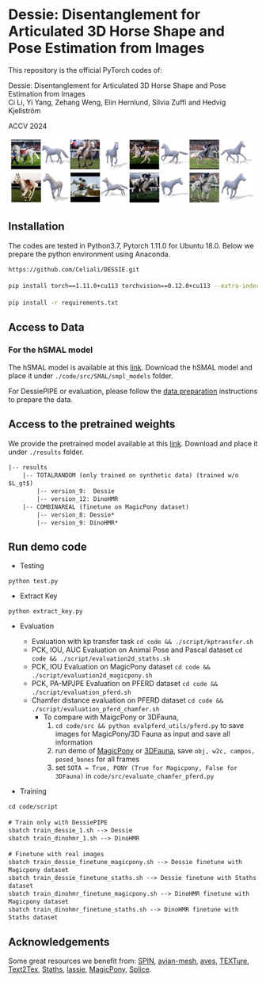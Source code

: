 # Dessie: Disentanglement for Articulated 3D Horse Shape and Pose Estimation from Images

This repository is the official PyTorch codes of: 

Dessie: Disentanglement for Articulated 3D Horse Shape and Pose Estimation from Images \
Ci Li, Yi Yang, Zehang Weng, Elin Hernlund, Silvia Zuffi and Hedvig Kjellström

ACCV 2024

![front](resources/update_teaser.jpg)


## Installation

The codes are tested in Python3.7, Pytorch 1.11.0 for Ubuntu 18.0. Below we prepare the python environment using Anaconda.

``` bash
https://github.com/Celiali/DESSIE.git

pip install torch==1.11.0+cu113 torchvision==0.12.0+cu113 --extra-index-url https://download.pytorch.org/whl/cu113

pip install -r requirements.txt
```


## Access to Data

### For the hSMAL model
The hSMAL model is available at this [link](https://sites.google.com/view/cv4horses/cv4horses).
Download the hSMAL model and place it under `./code/src/SMAL/smpl_models` folder.

For DessiePIPE or evaluation, please follow the [data preparation](data.md) instructions to prepare the data.

## Access to the pretrained weights
We provide the pretrained model available at this [link](https://drive.google.com/file/d/1mKI7HSOobdqfk65Q_9fkt9ZSVMCBm34h/view?usp=sharing).
Download and place it under `./results` folder.

```
|-- results
    |-- TOTALRANDOM (only trained on synthetic data) (trained w/o $L_gt$)
        |-- version_9:  Dessie
        |-- version_12: DinoHMR
    |-- COMBINAREAL (finetune on MagicPony dataset)
        |-- version_8: Dessie*
        |-- version_9: DinoHMR*

```  

## Run demo code

- Testing
```angular2html
python test.py
```  

- Extract Key
```
python extract_key.py
```

- Evaluation

   - Evaluation with kp transfer task  ```cd code && ./script/kptransfer.sh ```
   - PCK, IOU, AUC Evaluation on Animal Pose and Pascal dataset  ```cd code && ./script/evaluation2d_staths.sh ```
   - PCK, IOU Evaluation on MagicPony dataset ```cd code && ./script/evaluation2d_magicpony.sh ```
   - PCK, PA-MPJPE Evaluation on PFERD dataset ```cd code && ./script/evaluation_pferd.sh```
   - Chamfer distance evaluation on PFERD dataset 
```cd code && ./script/evaluation_pferd_chamfer.sh```
       - To compare with MaigcPony or 3DFauna,
            1. ```cd code/src && python evalpferd_utils/pferd.py``` to save images for MagicPony/3D Fauna as input and save all information
            2. run demo of [MagicPony](https://github.com/elliottwu/MagicPony) or [3DFauna](https://huggingface.co/spaces/Kyle-Liz/3DFauna_demo/tree/main), save ```obj, w2c, campos, posed_bones``` for all frames
            3. set ```SOTA = True, PONY (True for Magicpony, False for 3DFauna)``` in ```code/src/evaluate_chamfer_pferd.py```

- Training
```angular2html
cd code/script

# Train only with DessiePIPE
sbatch train_dessie_1.sh --> Dessie
sbatch train_dinohmr_1.sh --> DinoHMR

# Finetune with real images 
sbatch train_dessie_finetune_magicpony.sh --> Dessie finetune with Magicpony dataset
sbatch train_dessie_finetune_staths.sh --> Dessie finetune with Staths dataset
sbatch train_dinohmr_finetune_magicpony.sh --> DinoHMR finetune with Magicpony dataset
sbatch train_dinohmr_finetune_staths.sh --> DinoHMR finetune with Staths dataset
```

## Acknowledgements

Some great resources we benefit from:
[SPIN](https://github.com/nkolot/SPIN), [avian-mesh](https://github.com/marcbadger/avian-mesh), [aves](https://github.com/yufu-wang/aves), [TEXTure](https://texturepaper.github.io/TEXTurePaper/), [Text2Tex](https://github.com/daveredrum/Text2Tex), [Staths](https://github.com/statho/animals3d), [lassie](https://github.com/google/lassie), [MagicPony](https://github.com/elliottwu/MagicPony/tree/main), [Splice](https://github.com/omerbt/Splice).